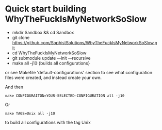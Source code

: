 # Quick start building WhyTheFuckIsMyNetworkSoSlow

- mkdir Sandbox && cd Sandbox
- git clone https://github.com/SophistSolutions/WhyTheFuckIsMyNetworkSoSlow.git
- cd WhyTheFuckIsMyNetworkSoSlow
- git submodule update --init --recursive
- make all -j10
  {builds all configurations}

or see Makefile 'default-configurations' section to see what configuration files were created, and instead create your own.

And then

 `make CONFIGURAITON=YOUR-SELECTED-CONFIGURATION all -j10`

Or

 `make TAGS=Unix all -j10`

to build all configurations with the tag Unix

